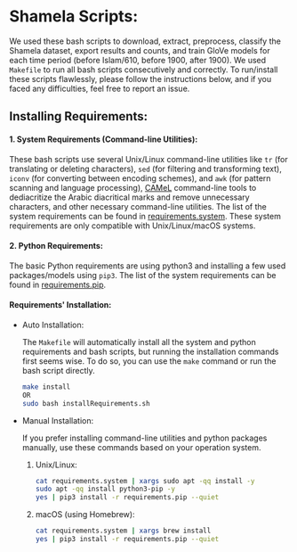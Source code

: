 # Shamela Scripts:

We used these bash scripts to download, extract, preprocess, classify the Shamela dataset, export results and counts, and train GloVe models for each time period (before Islam/610, before 1900, after 1900). We used `Makefile` to run all bash scripts consecutively and correctly.  To run/install these scripts flawlessly, please follow the instructions below, and if you faced any difficulties, feel free to report an issue.

## Installing Requirements:

#### 1. System Requirements (Command-line Utilities):

These bash scripts use several Unix/Linux command-line utilities like `tr` (for translating or deleting characters), `sed` (for filtering and transforming text), `iconv` (for converting between encoding schemes), and `awk` (for pattern scanning and language processing), [CAMeL](https://camel-tools.readthedocs.io/en/latest/index.html) command-line tools to dediacritize the Arabic diacritical marks and remove unnecessary characters, and other necessary command-line utilities. The list of the system requirements can be found in [requirements.system](https://github.com/Clarkson-Accountability-Transparency/gBiasRoadblocks/blob/main/Shamela/requirements.system "requirements.system"). These system requirements are only compatible with Unix/Linux/macOS systems.

#### 2. Python Requirements:

The basic Python requirements are using python3 and installing a few used packages/models using `pip3`.  The list of the system requirements can be found in [requirements.pip](https://github.com/Clarkson-Accountability-Transparency/gBiasRoadblocks/blob/main/Shamela/requirements.system "requirements.pip"). 

#### Requirements' Installation:

- Auto Installation: 
  
  The `Makefile` will automatically install all the system and python requirements and bash scripts, but running the installation commands first seems wise. To do so, you can use the `make` command or run the bash script directly.
  
  ```bash
  make install
  OR
  sudo bash installRequirements.sh
  ```

- Manual Installation:
  
  If you prefer installing command-line utilities and python packages manually, use these commands based on your operation system.
  
  1. Unix/Linux:
     
     ```bash
     cat requirements.system | xargs sudo apt -qq install -y
     sudo apt -qq install python3-pip -y
     yes | pip3 install -r requirements.pip --quiet
     ```
  
  2. macOS (using Homebrew):
     
     ```bash
     cat requirements.system | xargs brew install
     yes | pip3 install -r requirements.pip --quiet
     ```
